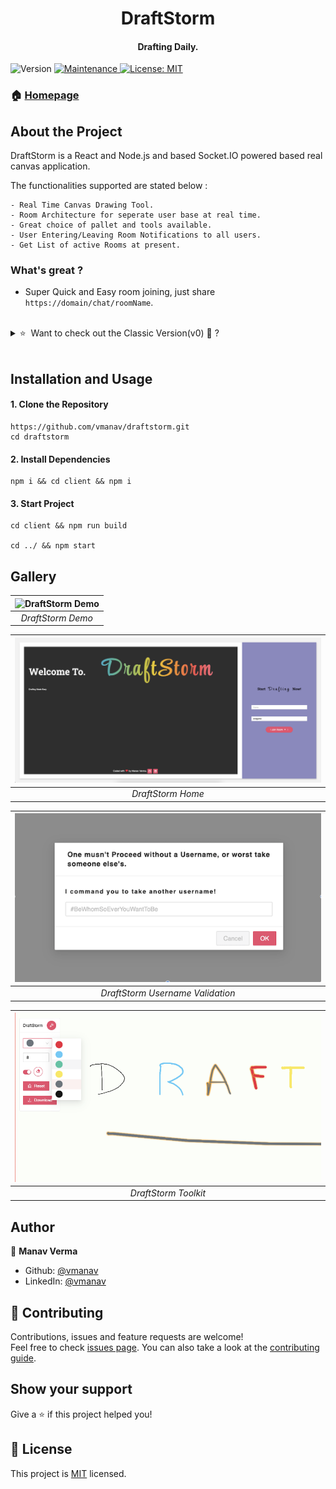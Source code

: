 <h1 align="center">DraftStorm</h1>
<h4 align="center">Drafting Daily.</h4>

<p>
  <img alt="Version" src="https://img.shields.io/badge/version-0.1.0-blue.svg?cacheSeconds=2592000" />
  <a href="https://github.com/vmanav/draftstorm/graphs/commit-activity" target="_blank">
    <img alt="Maintenance" src="https://img.shields.io/badge/Maintained%3F-yes-green.svg" />
  </a>
  <a href="https://github.com/vmanav/draftstorm/blob/master/LICENSE" target="_blank">
    <img alt="License: MIT" src="https://img.shields.io/github/license/vmanav/draftstorm" />
  </a>
</p>

### 🏠 [Homepage](https://github.com/vmanav/draftstorm#readme)

## About the Project

DraftStorm is a React and Node.js and based Socket.IO powered based real canvas application.
<br/>

The functionalities supported are stated below :

```
- Real Time Canvas Drawing Tool.
- Room Architecture for seperate user base at real time.
- Great choice of pallet and tools available.
- User Entering/Leaving Room Notifications to all users.
- Get List of active Rooms at present.
```

### What's great ?

- Super Quick and Easy room joining, just share `https://domain/chat/roomName`.

<br>
<details>
  <summary>⭐️  &nbsp;Want to check out the Classic Version(v0) 🎨  ? </summary>
  <a href="https://github.com/vmanav/The-Marauders-Canvas">
  Visit Here : The Marauder's Canvas
  </a>
</details>
<br>

## Installation and Usage

#### 1. Clone the Repository

    https://github.com/vmanav/draftstorm.git
    cd draftstorm

#### 2. Install Dependencies

    npm i && cd client && npm i

#### 3. Start Project

    cd client && npm run build

    cd ../ && npm start

## Gallery

| ![DraftStorm Demo](/assets/Demo.gif) |
| :----------------------------------: |
|          _DraftStorm Demo_           |

| ![DraftStorm Home](/assets/home.png) |
| :----------------------------------: |
|          _DraftStorm Home_           |

| ![DraftStorm Username Validation](/assets/validation.png) |
| :-------------------------------------------------------: |
|             _DraftStorm Username Validation_              |

| ![DraftStorm Toolkit](/assets/toolkit.png) |
| :----------------------------------------: |
|            _DraftStorm Toolkit_            |

## Author

👤 **Manav Verma**

- Github: [@vmanav](https://github.com/vmanav)
- LinkedIn: [@vmanav](https://linkedin.com/in/vmanav)

## 🤝 Contributing

Contributions, issues and feature requests are welcome!<br />Feel free to check [issues page](https://github.com/vmanav/draftstorm/issues). You can also take a look at the [contributing guide](https://github.com/vmanav/draftstorm/blob/master/CONTRIBUTING.md).

## Show your support

Give a ⭐️ if this project helped you!

## 📝 License

This project is [MIT](https://github.com/vmanav/draftstorm/blob/master/LICENSE) licensed.
